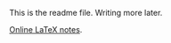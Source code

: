 This is the readme file. Writing more later.

[Online LaTeX notes][1].

[1]: https://www.overleaf.com/4824963fffdhs
